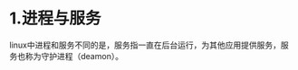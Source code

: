 <!--
 * @Descripttion: 
 * @Author: 只会Ctrl CV的菜鸟
 * @version: 
 * @Date: 2023-03-24 20:37:55
 * @LastEditTime: 2023-04-03 18:58:49
-->
# 1.进程与服务

linux中进程和服务不同的是，服务指一直在后台运行，为其他应用提供服务，服务也称为守护进程（deamon）。
